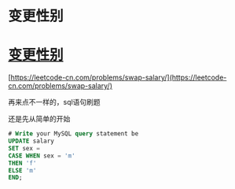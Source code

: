 # 变更性别


# [变更性别](https://leetcode-cn.com/problems/swap-salary/)

[https://leetcode-cn.com/problems/swap-salary/](https://leetcode-cn.com/problems/swap-salary/)

再来点不一样的，sql语句刷题

还是先从简单的开始

```sql
# Write your MySQL query statement be
UPDATE salary
SET sex = 
CASE WHEN sex = 'm'
THEN 'f'
ELSE 'm'
END;
```




